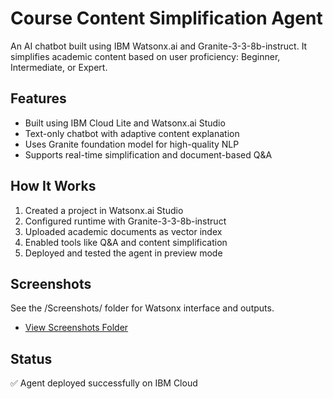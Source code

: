 # Course Content Simplification Agent

An AI chatbot built using IBM Watsonx.ai and Granite-3-3-8b-instruct. It simplifies academic content based on user proficiency: Beginner, Intermediate, or Expert.

## Features
- Built using IBM Cloud Lite and Watsonx.ai Studio
- Text-only chatbot with adaptive content explanation
- Uses Granite foundation model for high-quality NLP
- Supports real-time simplification and document-based Q&A

## How It Works
1. Created a project in Watsonx.ai Studio
2. Configured runtime with Granite-3-3-8b-instruct
3. Uploaded academic documents as vector index
4. Enabled tools like Q&A and content simplification
5. Deployed and tested the agent in preview mode

## Screenshots
See the /Screenshots/ folder for Watsonx interface and outputs.

- [View Screenshots Folder](./screenshots/)

## Status
✅ Agent deployed successfully on IBM Cloud
